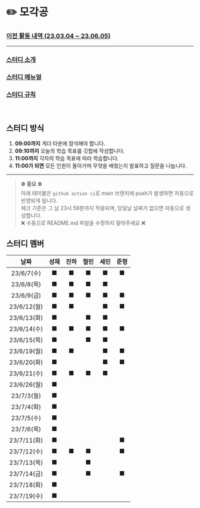 # ✏️ 모각공

### [이전 활동 내역 (23.03.04 ~ 23.06.05)](https://github.com/we-can-do-better/2023-mogakgong/blob/main/.github/History.md)

---

### [스터디 소개](https://jaesa5221.notion.site/3f2283ac086546f396ddb9e84c56e47e)

### [스터디 메뉴얼](https://github.com/we-can-do-better/2023-mogakgong/blob/main/.github/Manual.md)

### [스터디 규칙](https://github.com/we-can-do-better/2023-mogakgong/blob/main/.github/Rule.md)

<br/>

## 스터디 방식

1. **09:00까지** 게더 타운에 참석해야 합니다.
2. **09:10까지** 오늘의 학습 목표를 깃헙에 작성합니다.
3. **11:00까지** 각자의 학습 목표에 따라 학습합니다.
4. **11:00가 되면** 모든 인원이 돌아가며 무엇을 배웠는지 발표하고 질문을 나눕니다.

---

> ⛔ **중요** ⛔<br/>
> 아래 테이블은 `github action ci`로 main 브랜치에 push가 발생하면 자동으로 반영되게 됩니다.<br/>
> 체크 기준은 그 날 23시 59분까지 적용되며, 당일날 날짜가 없으면 자동으로 생성합니다.<br/>
> ❌ 수동으로 README.md 파일을 수정하지 말아주세요 ❌

## 스터디 멤버
|    날짜     | 성재 | 진하 | 철민 | 세민 | 준형 |
|:---------:|:----:|:---:|:---:|:---:|:---:|
|23/6/7(수)|■|■|■|■|■|
|23/6/8(목)|■|■|■|■| |
|23/6/9(금)|■|■|■|■|■|
|23/6/12(월)|■|■| |■|■|
|23/6/13(화)|■| |■|■| |
|23/6/14(수)|■|■|■|■|■|
|23/6/15(목)|■| |■|■| |
|23/6/19(월)|■|■| |■|■|
|23/6/20(화)|■| | |■|■|
|23/6/21(수)|■|■|■|■| |
|23/6/26(월)|■| | | | |
|23/7/3(월)|■| | | | |
|23/7/4(화)|■| | | | |
|23/7/5(수)|■| | | | |
|23/7/6(목)|■| | | | |
|23/7/11(화)|■| | | |■|
|23/7/12(수)|■|■|■| |■|
|23/7/13(목)|■| |■| | |
|23/7/14(금)|■| |■| |■|
|23/7/18(화)|■| | | | |
|23/7/19(수)|■| | | | |
